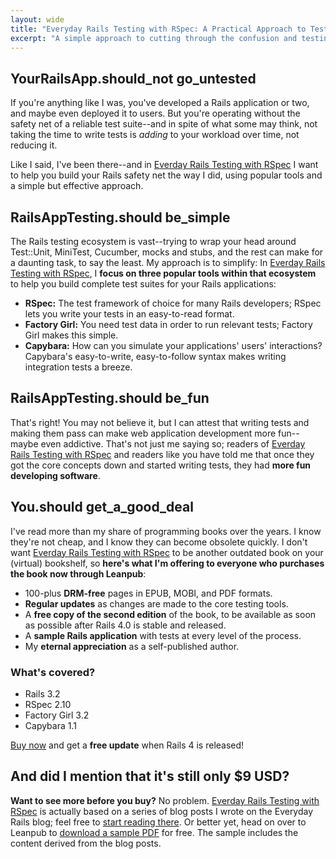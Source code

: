 ```yaml
---
layout: wide
title: "Everyday Rails Testing with RSpec: A Practical Approach to Test-Driven Development"
excerpt: "A simple approach to cutting through the confusion and testing your Rails applications."
---
```


## YourRailsApp.should_not go_untested

If you're anything like I was, you've developed a Rails application or two, and maybe even deployed it to users. But you're operating without the safety net of a reliable test suite--and in spite of what some may think, not taking the time to write tests is *adding* to your workload over time, not reducing it.

Like I said, I've been there--and in [Everday Rails Testing with RSpec](https://leanpub.com/everydayrailsrspec) I want to help you build your Rails safety net the way I did, using popular tools and a simple but effective approach.

## RailsAppTesting.should be_simple

The Rails testing ecosystem is vast--trying to wrap your head around Test::Unit, MiniTest, Cucumber, mocks and stubs, and the rest can make for a daunting task, to say the least. My approach is to simplify: In [Everday Rails Testing with RSpec](https://leanpub.com/everydayrailsrspec), I **focus on three popular tools within that ecosystem** to help you build complete test suites for your Rails applications:

- **RSpec:** The test framework of choice for many Rails developers; RSpec lets you write your tests in an easy-to-read format.
- **Factory Girl:** You need test data in order to run relevant tests; Factory Girl makes this simple.
- **Capybara:** How can you simulate your applications' users' interactions? Capybara's easy-to-write, easy-to-follow syntax makes writing integration tests a breeze.

## RailsAppTesting.should be_fun

That's right! You may not believe it, but I can attest that writing tests and making them pass can make web application development more fun--maybe even addictive. That's not just me saying so; readers of [Everday Rails Testing with RSpec](https://leanpub.com/everydayrailsrspec) and readers like you have told me that once they got the core concepts down and started writing tests, they had **more fun developing software**.

<div class="row">
  <div class="span8">
    <h2>You.should get_a_good_deal</h2>
    <p>
    I've read more than my share of programming books over the years. I know they're not cheap, and I know they can become obsolete quickly. I don't want <a href="https://leanpub.com/everydayrailsrspec">Everday Rails Testing with RSpec</a> to be another outdated book on your (virtual) bookshelf, so <strong>here's what I'm offering to everyone who purchases the book now through Leanpub</strong>:
    </p>
    <ul>
      <li>100-plus <strong>DRM-free</strong> pages in EPUB, MOBI, and PDF formats.</li>
      <li><strong>Regular updates</strong> as changes are made to the core testing tools.</li>
      <li>A <strong>free copy of the second edition</strong> of the book, to be available as soon as possible after Rails 4.0 is stable and released.</li>
      <li>A <strong>sample Rails application</strong> with tests at every level of the process.</li>
      <li>My <strong>eternal appreciation</strong> as a self-published author.</li>
    </ul>
  </div>
  <div class="span4">
    <div class="well">
      <h3>What's covered?</h3>
      <ul>
        <li>Rails 3.2</li>
        <li>RSpec 2.10</li>
        <li>Factory Girl 3.2</li>
        <li>Capybara 1.1</li>
      </ul>
      <p>
        <a href="https://leanpub.com/everydayrailsrspec">Buy now</a> and get a <strong>free update</strong> when Rails 4 is released!
      </p>
    </div>
  </div>
</div>

## And did I mention that it's **still only $9 USD?**

**Want to see more before you buy?** No problem. [Everday Rails Testing with RSpec](https://leanpub.com/everydayrailsrspec) is actually based on a series of blog posts I wrote on the Everyday Rails blog; feel free to [start reading there](http://everydayrails.com/2012/03/12/testing-series-intro.html). Or better yet, head on over to Leanpub to [download a sample PDF](http://samples.leanpub.com/everydayrailsrspec-sample.pdf) for free. The sample includes the content derived from the blog posts.